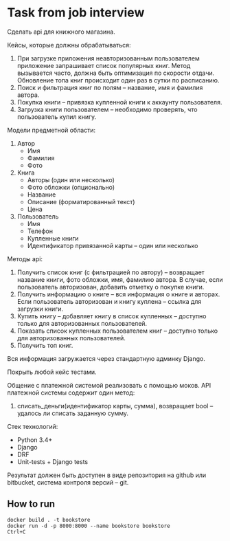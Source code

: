 # Task from job interview
Сделать api для книжного магазина.

Кейсы, которые должны обрабатываться:
1. При загрузке приложения неавторизованным пользователем приложение
запрашивает список популярных книг. Метод вызывается часто, должна быть
оптимизация по скорости отдачи. Обновление топа книг происходит один раз в
сутки по расписанию.
2. Поиск и фильтрация книг по полям – название, имя и фамилия автора.
3. Покупка книги – привязка купленной книги к аккаунту пользователя.
4. Загрузка книги пользователем – необходимо проверять, что пользователь купил
книгу.

Модели предметной области:

1. Автор
   * Имя
   * Фамилия
   * Фото
2. Книга
   * Авторы (один или несколько)
   * Фото обложки (опционально)
   * Название
   * Описание (форматированный текст)
   * Цена
3. Пользователь
   * Имя
   * Телефон
   * Купленные книги
   * Идентификатор привязанной карты – один или несколько

Методы api:
1. Получить список книг (с фильтрацией по автору) – возвращает название книги,
фото обложки, имя, фамилию автора. В случае, если пользователь авторизован,
добавить отметку о покупке книги.
2. Получить информацию о книге – вся информация о книге и авторах. Если
пользователь авторизован и книгу куплена – ссылка для загрузки книги.
3. Купить книгу – добавляет книгу в список купленных – доступно только для
авторизованных пользователей.
4. Показать список купленных пользователем книг – доступно только для
авторизованных пользователей.
5. Получить топ книг.

Вся информация загружается через стандартную админку Django.

Покрыть любой кейс тестами.

Общение с платежной системой реализовать с помощью моков. API платежной системы
содержит один метод:
1. списать_деньги(идентификатор карты, сумма), возвращает bool – удалось ли
списать заданную сумму.

Стек технологий:
* Python 3.4+
* Django
* DRF
* Unit-tests + Django tests

Результат должен быть доступен в виде репозитория на github или bitbucket, система
контроля версий – git.

## How to run
```shell
docker build . -t bookstore
docker run -d -p 8000:8000 --name bookstore bookstore
Ctrl+C
```
